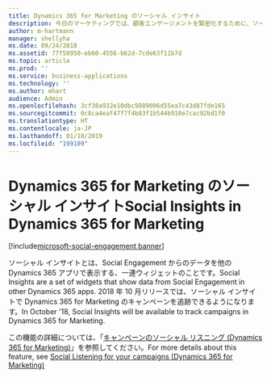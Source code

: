 ```yaml
---
title: Dynamics 365 for Marketing のソーシャル インサイト
description: 今日のマーケティングでは、顧客エンゲージメントを緊密化するために、ソーシャル メディアからのシグナルを活用することが不可欠です。
author: m-hartmann
manager: shellyha
ms.date: 09/24/2018
ms.assetid: 77f58950-eb60-4556-b62d-7cde63f11b7d
ms.topic: article
ms.prod: ''
ms.service: business-applications
ms.technology: ''
ms.author: mhart
audience: Admin
ms.openlocfilehash: 3cf38a932e10dbc9889006d55ea7c43d87fde165
ms.sourcegitcommit: 0c8ca4eaf47f7f4b83f1b544b910e7cac92bd1f0
ms.translationtype: HT
ms.contentlocale: ja-JP
ms.lasthandoff: 01/10/2019
ms.locfileid: "199109"
---
```

#  <a name="social-insights-in-dynamics-365-for-marketing"></a><span data-ttu-id="b729f-103">Dynamics 365 for Marketing のソーシャル インサイト</span><span class="sxs-lookup"><span data-stu-id="b729f-103">Social Insights in Dynamics 365 for Marketing</span></span>

[!include[microsoft-social-engagement banner](../includes/microsoft-social-engagement.md)]
 


<span data-ttu-id="b729f-104">ソーシャル インサイトとは、Social Engagement からのデータを他の Dynamics 365 アプリで表示する、一連ウィジェットのことです。</span><span class="sxs-lookup"><span data-stu-id="b729f-104">Social Insights are a set of widgets that show data from Social Engagement in other Dynamics 365 apps.</span></span> <span data-ttu-id="b729f-105">2018 年 10 月リリースでは、ソーシャル インサイトで Dynamics 365 for Marketing のキャンペーンを追跡できるようになります。</span><span class="sxs-lookup"><span data-stu-id="b729f-105">In October '18, Social Insights will be available to track campaigns in Dynamics 365 for Marketing.</span></span>

<span data-ttu-id="b729f-106">この機能の詳細については、「[キャンペーンのソーシャル リスニング (Dynamics 365 for Marketing)](../dynamics365-marketing/marketing/social-listening-campaigns.md)」を参照してください。</span><span class="sxs-lookup"><span data-stu-id="b729f-106">For more details about this feature, see [Social Listening for your campaigns (Dynamics 365 for Marketing)](../dynamics365-marketing/marketing/social-listening-campaigns.md)</span></span>